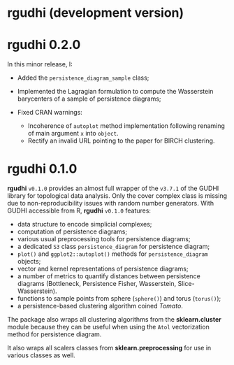 # rgudhi (development version)

# rgudhi 0.2.0

In this minor release, I:

* Added the `persistence_diagram_sample` class;
* Implemented the Lagragian formulation to compute the Wasserstein barycenters 
of a sample of persistence diagrams;
* Fixed CRAN warnings:

    * Incoherence of `autoplot` method implementation following renaming of main 
argument `x` into `object`.
    * Rectify an invalid URL pointing to the paper for BIRCH clustering.

# rgudhi 0.1.0

**rgudhi** `v0.1.0` provides an almost full wrapper of the `v3.7.1` of the GUDHI 
library for topological data analysis. Only the cover complex class is missing 
due to non-reproducibility issues with random number generators. With GUDHI 
accessible from R, **rgudhi** `v0.1.0` features:

- data structure to encode simplicial complexes;
- computation of persistence diagrams;
- various usual preprocessing tools for persistence diagrams;
- a dedicated `S3` class `persistence_diagram` for persistence diagram;
- `plot()` and `ggplot2::autoplot()` methods for `persistence_diagram` objects;
- vector and kernel representations of persistence diagrams;
- a number of metrics to quantify distances between persistence diagrams 
(Bottleneck, Persistence Fisher, Wasserstein, Slice-Wasserstein).
- functions to sample points from sphere (`sphere()`) and torus (`torus()`);
- a persistence-based clustering algorithm coined *Tomato*.

The package also wraps all clustering algorithms from the **sklearn.cluster**
module because they can be useful when using the `Atol` vectorization method for
persistence diagram.

It also wraps all scalers classes from **sklearn.preprocessing** for use in
various classes as well.
